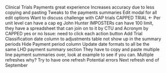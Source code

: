 Clinical Trials
Payments great experience
Increases accuracy due to less copying and pasting
Tweaks to the payments summaries
Edit modal for all edit options
Want to discuss challenge with CAP trials
CAPPED TRIAL <- Per unit level can have a cap eg John Hunter IMPOSTERs can have 100 limit, they have a spreadsheet that can join on to it by CTU and Acronym by CAPPED yes or no
Issue: need to click each action button
Add Trial Classification date column to adjustments table not show up in the summary periods
Hide Payment period column
Update date formats to all be the same
LHD payment summary section
They have to copy and paste multiple line payment summaries over, look at example to see if you can.
Multiple refreshes why?
Try to have one refresh
Potential errors
Next refresh end of September

